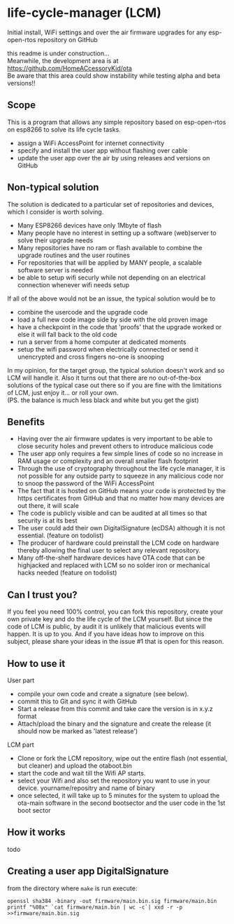 # life-cycle-manager (LCM)
Initial install, WiFi settings and over the air firmware upgrades for any esp-open-rtos repository on GitHub

this readme is under construction...  
Meanwhile, the development area is at https://github.com/HomeACcessoryKid/ota  
Be aware that this area could show instability while testing alpha and beta versions!!

## Scope
This is a program that allows any simple repository based on esp-open-rtos on esp8266 to solve its life cycle tasks.
- assign a WiFi AccessPoint for internet connectivity
- specify and install the user app without flashing over cable
- update the user app over the air by using releases and versions on GitHub

## Non-typical solution
The solution is dedicated to a particular set of repositories and devices, which I consider is worth solving.
- Many ESP8266 devices have only 1Mbyte of flash
- Many people have no interest in setting up a software (web)server to solve their upgrade needs
- Many repositories have no ram or flash available to combine the upgrade routines and the user routines
- For repositories that will be applied by MANY people, a scalable software server is needed
- be able to setup wifi securly while not depending on an electrical connection whenever wifi needs setup

If all of the above would not be an issue, the typical solution would be to
- combine the usercode and the upgrade code
- load a full new code image side by side with the old proven image
- have a checkpoint in the code that 'proofs' that the upgrade worked or else it will fall back to the old code
- run a server from a home computer at dedicated moments
- setup the wifi password when electrically connected or send it unencrypted and cross fingers no-one is snooping

In my opinion, for the target group, the typical solution doesn't work and so LCM will handle it.
Also it turns out that there are no out-of-the-box solutions of the typical case out there so if you are fine with the limitations of LCM, just enjoy it... or roll your own.  
(PS. the balance is much less black and white but you get the gist)

## Benefits
- Having over the air firmware updates is very important to be able to close security holes and prevent others to introduce malicious code
- The user app only requires a few simple lines of code so no increase in RAM usage or complexity and an overall smaller flash footprint
- Through the use of cryptography throughout the life cycle manager, it is not possible for any outside party to squeeze in any malicious code nor to snoop the password of the WiFi AccessPoint
- The fact that it is hosted on GitHub means your code is protected by the https certificates from GitHub and that no matter how many devices are out there, it will scale
- The code is publicly visible and can be audited at all times so that security is at its best
- The user could add their own DigitalSignature (ecDSA) although it is not essential. (feature on todolist)
- The producer of hardware could preinstall the LCM code on hardware thereby allowing the final user to select any relevant repository.
- Many off-the-shelf hardware devices have OTA code that can be highjacked and replaced with LCM so no solder iron or mechanical hacks needed (feature on todolist)

## Can I trust you?
If you feel you need 100% control, you can fork this repository, create your own private key and do the life cycle of the LCM yourself.
But since the code of LCM is public, by audit it is unlikely that malicious events will happen. It is up to you. And if you have ideas how to improve on this subject, please share your ideas in the issue #1 that is open for this reason.

## How to use it
User part  
- compile your own code and create a signature (see below).
- commit this to Git and sync it with GitHub
- Start a release from this commit and take care the version is in x.y.z format
- Attach/pload the binary and the signature and create the release (it should now be marked as 'latest release')

LCM part
- Clone or fork the LCM repository, wipe out the entire flash (not essential, but cleaner) and upload the otaboot.bin
- start the code and wait till the Wifi AP starts.  
- select your Wifi and also set the repository you want to use in your device. yourname/repositry  and name of binary
- once selected, it will take up to 5 minutes for the system to upload the ota-main software in the second bootsector and the user code in the 1st boot sector

## How it works
todo

## Creating a user app DigitalSignature
from the directory where `make` is run execute:
```
openssl sha384 -binary -out firmware/main.bin.sig firmware/main.bin
printf "%08x" `cat firmware/main.bin | wc -c`| xxd -r -p >>firmware/main.bin.sig
```
